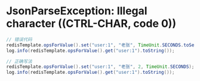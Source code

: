 # JsonParseException: Illegal character ((CTRL-CHAR, code 0))
```java
// 错误代码
redisTemplate.opsForValue().set("user:1", "老张", TimeUnit.SECONDS.toSeconds(2));
log.info(redisTemplate.opsForValue().get("user:1").toString());

// 正确写法
redisTemplate.opsForValue().set("user:1", "老张", 2, TimeUnit.SECONDS);
log.info(redisTemplate.opsForValue().get("user:1").toString());
```
